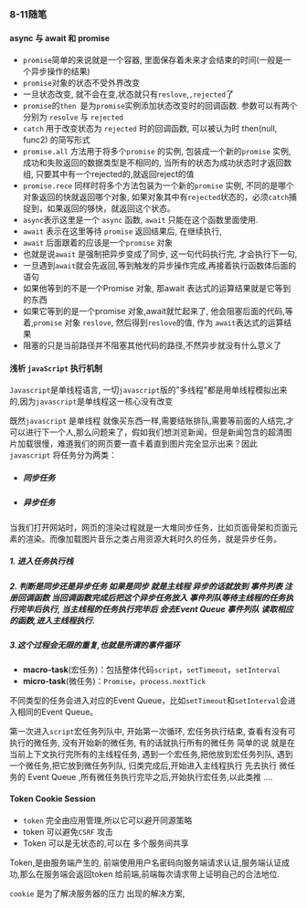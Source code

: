 ### 8-11随笔

#### async 与 await 和 promise

- `promise`简单的来说就是一个容器, 里面保存着未来才会结束的时间(一般是一个异步操作的结果)
- `promise`对象的状态不受外界改变
- 一旦状态改变, 就不会在变,状态就只有`reslove`,`,rejected`了
- `promise`的`then `是为`promise`实例添加状态改变时的回调函数. 参数可以有两个分别为 `resolve` 与 `rejected`
- `catch` 用于改变状态为 `rejected` 时的回调函数, 可以被认为时 then(null, func2) 的简写形式
- `promise.all` 方法用于将多个`promise` 的实例, 包装成一个新的`promise` 实例, 成功和失败返回的数据类型是不相同的, 当所有的状态为成功状态时才返回数组, 只要其中有一个rejected的,就返回reject的值
- `promise.rece` 同样时将多个方法包装为一个新的`promise` 实例, 不同的是哪个对象返回的快就返回哪个对象, 如果对象其中有`rejected`状态的，必须`catch`捕捉到，如果返回的够快，就返回这个状态。
- `async`表示这里是一个 `async` 函数, `await` 只能在这个函数里面使用.
- `await` 表示在这里等待 `promise` 返回结果后, 在继续执行,
- `await` 后面跟着的应该是一个`promise` 对象
- 也就是说`await` 是强制把异步变成了同步, 这一句代码执行完, 才会执行下一句,
- 一旦遇到`await`就会先返回,等到触发的异步操作完成,再接着执行函数体后面的语句
- 如果他等到的不是一个Promise 对象, 那await 表达式的运算结果就是它等到的东西
- 如果它等到的是一个promise 对象,await就忙起来了, 他会阻塞后面的代码,等着,`promise` 对象 `reslove`, 然后得到`reslove`的值, 作为 `await`表达式的运算结果
- 阻塞的只是当前路径并不阻塞其他代码的路径,不然异步就没有什么意义了



#### 浅析 `javaScript` 执行机制

`Javascript`是单线程语言, 一切`javascript`版的"多线程"都是用单线程模拟出来的,因为`javascript`是单线程这一核心没有改变

既然`javascript` 是单线程 就像买东西一样,需要结账排队,需要等前面的人结完,才可以进行下一个人,那么问题来了，假如我们想浏览新闻，但是新闻包含的超清图片加载很慢，难道我们的网页要一直卡着直到图片完全显示出来？因此 `javascript` 将任务分为两类：

- ##### 同步任务

- ##### 异步任务

当我们打开网站时，网页的渲染过程就是一大堆同步任务，比如页面骨架和页面元素的渲染。而像加载图片音乐之类占用资源大耗时久的任务，就是异步任务。

##### 1. 进入任务执行栈

##### 2. 判断是同步还是异步任务 如果是同步 就是主线程 异步的话就放到 事件列表 注册回调函数 当回调函数完成后把这个异步任务放入 事件列队等待主线程的任务执行完毕后执行, 当主线程的任务执行完毕后 会去Event Queue 事件列队 读取相应的函数,进入主线程执行.

##### 3.这个过程会无限的重复,也就是所谓的事件循环

- **macro-task**(宏任务)：包括整体代码`script`，`setTimeout`，`setInterval`
- **micro-task**(微任务)：`Promise`，`process.nextTick`

不同类型的任务会进入对应的Event Queue，比如`setTimeout`和`setInterval`会进入相同的Event Queue。

第一次进入`script`宏任务列队中, 开始第一次循环, 宏任务执行结束, 查看有没有可执行的微任务, 没有开始新的微任务, 有的话就执行所有的微任务 简单的说 就是在当前上下文执行完所有的主线程任务, 遇到一个宏任务,把他放到宏任务列队, 遇到一个微任务,把它放到微任务列队, 归类完成后,开始进入主线程执行 先去执行 微任务的 Event Queue ,所有微任务执行完毕之后,开始执行宏任务,以此类推 ....  

#### Token Cookie Session

- `token`  完全由应用管理,所以它可以避开同源策略
- token 可以避免`CSRF` 攻击
- Token 可以是无状态的,可以在 多个服务间共享 

Token,是由服务端产生的, 前端使用用户名密码向服务端请求认证,服务端认证成功,那么在服务端会返回token 给前端,前端每次请求带上证明自己的合法地位.

`cookie` 是为了解决服务器的压力 出现的解决方案,

